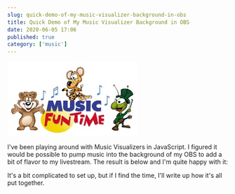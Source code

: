 ```yaml
---
slug: quick-demo-of-my-music-visualizer-background-in-obs
title: Quick Demo of My Music Visualizer Background in OBS
date: 2020-06-05 17:06
published: true
category: ['music']
---
```


![animal cartoons dancing to music](../assets/animal-cartoons-dancing-to-music.jpg)

I've been playing around with Music Visualizers in JavaScript. I figured it would be possible to pump music into the background of my OBS to add a bit of flavor to my livestream. The result is below and I'm quite happy with it:

<YoutubeEmbed slug="UhhJQSkGGSM"/>

It's a bit complicated to set up, but if I find the time, I'll write up how it's all put together.